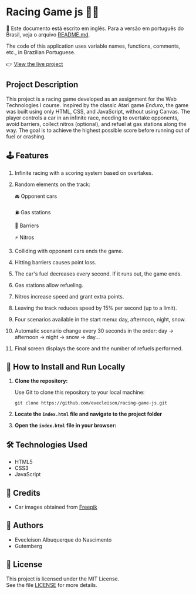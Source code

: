 # Racing Game js 🏁🚗

📌 Este documento está escrito em inglês. Para a versão em português do Brasil, veja o arquivo [README.md](/README.md).

The code of this application uses variable names, functions, comments, etc., in Brazilian Portuguese.

👉  [View the live project](https://evecleison.github.io/racing-game-js/)

## Project Description

This project is a racing game developed as an assignment for the Web Technologies I course. Inspired by the classic Atari game *Enduro*, the game was built using only HTML, CSS, and JavaScript, without using Canvas. The player controls a car in an infinite race, needing to overtake opponents, avoid barriers, collect nitros (optional), and refuel at gas stations along the way. The goal is to achieve the highest possible score before running out of fuel or crashing.

## 🕹️ Features

1. Infinite racing with a scoring system based on overtakes.

2. Random elements on the track:

    🚘 Opponent cars  

    ⛽ Gas stations  

    🚧 Barriers  
    
    ⚡ Nitros

3. Colliding with opponent cars ends the game.

4. Hitting barriers causes point loss.

5. The car's fuel decreases every second. If it runs out, the game ends.

6. Gas stations allow refueling.

7. Nitros increase speed and grant extra points.

8. Leaving the track reduces speed by 15% per second (up to a limit).

9. Four scenarios available in the start menu: day, afternoon, night, snow.

10. Automatic scenario change every 30 seconds in the order: day → afternoon → night → snow → day...

11. Final screen displays the score and the number of refuels performed.

## 🚀 How to Install and Run Locally

1. **Clone the repository:**

    Use Git to clone this repository to your local machine:
    ```shell
    git clone https://github.com/evecleison/racing-game-js.git
    ```

2. **Locate the `index.html` file and navigate to the project folder**

3. **Open the `index.html` file in your browser:**

## 🛠 Technologies Used

- HTML5  
- CSS3  
- JavaScript

## 📸 Credits

- Car images obtained from [Freepik](https://www.freepik.com)

## 👥 Authors

- Evecleison Albuquerque do Nascimento  
- Gutemberg

## 📄 License

This project is licensed under the MIT License.  
See the file [LICENSE](./LICENSE) for more details.

